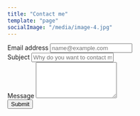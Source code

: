 ```yaml
---
title: "Contact me"
template: "page"
socialImage: "/media/image-4.jpg"
---
```

<script src="https://code.jquery.com/jquery-3.2.1.slim.min.js" integrity="sha384-KJ3o2DKtIkvYIK3UENzmM7KCkRr/rE9/Qpg6aAZGJwFDMVNA/GpGFF93hXpG5KkN" crossorigin="anonymous"></script>
<script src="https://cdnjs.cloudflare.com/ajax/libs/popper.js/1.12.9/umd/popper.min.js" integrity="sha384-ApNbgh9B+Y1QKtv3Rn7W3mgPxhU9K/ScQsAP7hUibX39j7fakFPskvXusvfa0b4Q" crossorigin="anonymous"></script>
<script src="https://maxcdn.bootstrapcdn.com/bootstrap/4.0.0/js/bootstrap.min.js" integrity="sha384-JZR6Spejh4U02d8jOt6vLEHfe/JQGiRRSQQxSfFWpi1MquVdAyjUar5+76PVCmYl" crossorigin="anonymous"></script>
<link rel="stylesheet" href="https://maxcdn.bootstrapcdn.com/bootstrap/4.0.0/css/bootstrap.min.css" integrity="sha384-Gn5384xqQ1aoWXA+058RXPxPg6fy4IWvTNh0E263XmFcJlSAwiGgFAW/dAiS6JXm" crossorigin="anonymous">


<form name="contact" method="POST" data-netlify="true" netlify-honeypot="bot-field">
  <div class="form-group input-group-lg">
    <label for="contact-email">Email address</label>
    <input type="email" class="form-control" id="contact-email" placeholder="name@example.com">
  </div>
  <div class="form-group input-group-lg">
    <label for="contact-subject">Subject</label>
    <input type="text" class="form-control" id="contact-subject" placeholder="Why do you want to contact me?">
  </div>
  <div class="form-group input-group-lg">
    <label for="contact-text">Message</label>
    <textarea class="form-control" id="contact-text" rows="5"></textarea>
  </div>
  <input class="btn btn-primary" type="submit" value="Submit">
</form>